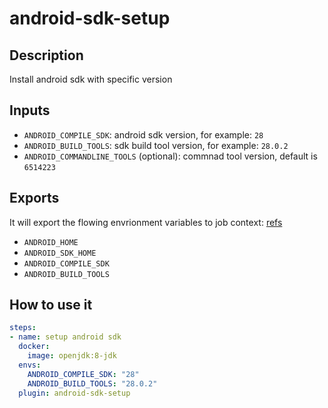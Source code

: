 # android-sdk-setup

## Description

Install android sdk with specific version

## Inputs

- `ANDROID_COMPILE_SDK`: android sdk version, for example: `28`
- `ANDROID_BUILD_TOOLS`: sdk build tool version, for example: `28.0.2`
- `ANDROID_COMMANDLINE_TOOLS` (optional): commnad tool version, default is `6514223`

## Exports

It will export the flowing envrionment variables to job context:
[refs](https://developer.android.com/studio/command-line/variables)

- `ANDROID_HOME`
- `ANDROID_SDK_HOME`
- `ANDROID_COMPILE_SDK`
- `ANDROID_BUILD_TOOLS`

## How to use it

```yml
steps:
- name: setup android sdk
  docker:
    image: openjdk:8-jdk
  envs:
    ANDROID_COMPILE_SDK: "28"
    ANDROID_BUILD_TOOLS: "28.0.2"
  plugin: android-sdk-setup
```
